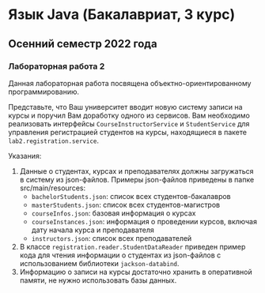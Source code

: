 # Язык Java (Бакалавриат, 3 курс)
## Осенний семестр 2022 года

### Лабораторная работа 2

Данная лабораторная работа посвящена объектно-ориентированному программированию.

Представьте, что Ваш университет вводит новую систему записи на курсы и поручил Вам доработку одного из сервисов.
Вам необходимо реализовать интерфейсы `CourseInstructorService` и `StudentService` для управления регистрацией студентов на курсы, находящиеся в пакете `lab2.registration.service`.

Указания:
1. Данные о студентах, курсах и преподавателях должны загружаться в систему из json-файлов. Примеры json-файлов приведены в папке src/main/resources:
    - `bachelorStudents.json`: список всех студентов-бакалавров
    - `masterStudents.json`: список всех студентов-магистров
    - `courseInfos.json`: базовая информация о курсах
    - `courseInstances.json`: информация о проведении курсов, включая дату начала курса и преподавателя
    - `instructors.json`: список всех преподавателей
2. В классе `registration.reader.StudentDataReader` приведен пример кода для чтения информации о студентах из json-файлов с использованием библиотеки `jackson-databind`.
3. Информацию о записи на курсы достаточно хранить в оперативной памяти, не нужно использовать базы данных.